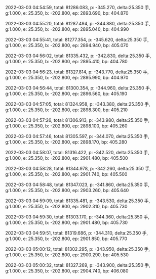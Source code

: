 2022-03-03 04:54:59, total: 81286.083, p: -345.270, delta:25.350 手, g:1.000, e: 25.350, b: -202.800, ep: 2893.690, bp: 404.870

2022-03-03 04:55:20, total: 81287.494, p: -344.880, delta:25.350 手, g:1.000, e: 25.350, b: -202.800, ep: 2895.040, bp: 404.990

2022-03-03 04:55:41, total: 81277.354, p: -345.620, delta:25.350 手, g:1.000, e: 25.350, b: -202.800, ep: 2894.940, bp: 405.070

2022-03-03 04:56:02, total: 81335.432, p: -342.830, delta:25.350 手, g:1.000, e: 25.350, b: -202.800, ep: 2895.410, bp: 404.780

2022-03-03 04:56:23, total: 81327.814, p: -343.770, delta:25.350 手, g:1.000, e: 25.350, b: -202.800, ep: 2895.990, bp: 404.970

2022-03-03 04:56:44, total: 81300.354, p: -344.960, delta:25.350 手, g:1.000, e: 25.350, b: -202.800, ep: 2896.560, bp: 405.190

2022-03-03 04:57:05, total: 81324.958, p: -343.380, delta:25.350 手, g:1.000, e: 25.350, b: -202.800, ep: 2898.300, bp: 405.210

2022-03-03 04:57:26, total: 81306.913, p: -343.980, delta:25.350 手, g:1.000, e: 25.350, b: -202.800, ep: 2898.100, bp: 405.260

2022-03-03 04:57:46, total: 81305.597, p: -344.070, delta:25.350 手, g:1.000, e: 25.350, b: -202.800, ep: 2898.170, bp: 405.280

2022-03-03 04:58:07, total: 81316.422, p: -342.520, delta:25.350 手, g:1.000, e: 25.350, b: -202.800, ep: 2901.480, bp: 405.500

2022-03-03 04:58:28, total: 81344.978, p: -342.260, delta:25.350 手, g:1.000, e: 25.350, b: -202.800, ep: 2901.740, bp: 405.500

2022-03-03 04:58:48, total: 81347.023, p: -341.860, delta:25.350 手, g:1.000, e: 25.350, b: -202.800, ep: 2903.260, bp: 405.640

2022-03-03 04:59:09, total: 81335.481, p: -343.530, delta:25.350 手, g:1.000, e: 25.350, b: -202.800, ep: 2902.310, bp: 405.730

2022-03-03 04:59:30, total: 81303.170, p: -344.360, delta:25.350 手, g:1.000, e: 25.350, b: -202.800, ep: 2901.480, bp: 405.730

2022-03-03 04:59:51, total: 81319.686, p: -344.310, delta:25.350 手, g:1.000, e: 25.350, b: -202.800, ep: 2901.850, bp: 405.770

2022-03-03 05:00:12, total: 81302.295, p: -343.950, delta:25.350 手, g:1.000, e: 25.350, b: -202.800, ep: 2900.290, bp: 405.530

2022-03-03 05:00:32, total: 81327.269, p: -343.900, delta:25.350 手, g:1.000, e: 25.350, b: -202.800, ep: 2904.740, bp: 406.080